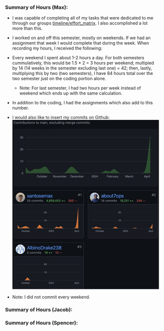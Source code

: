 ### Summary of Hours (Max):
- I was capable of completing all of my tasks that were dedicated to me through our groups [timeline/effort_matrix](https://github.com/santosemax/CSDesignProject/blob/main/Assignment6/tables.md). I also accomplished a lot more than this.

- I worked on and off this semester, mostly on weekends. If we had an assignment that week I would complete that during the week. When recording my hours, I received the following:
- Every weekend I spent about 1-2 hours a day. For both semesters cummulatively, this would be 1.5 * 2 = 3 hours per weekend; multipied by 14 (14 weeks in the semester excluding last one) = 42; then, lastly, multiplying this by two (two semesters), I have 84 hours total over the two semester just on the coding portion alone.
    - Note: For last semester, I had two hours per week instead of weekend which ends up with the same calculation.
- In addition to the coding, I had the assignments which also add to this number.

- I would also like to insert my commits on Github:
![Image](https://github.com/santosemax/CSDesignProject/blob/main/Semester%202%20Work/Commits.jpg)
- Note: I did not commit every weekend.

### Summary of Hours (Jacob):


### Summary of Hours (Spencer):
